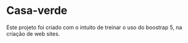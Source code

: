 # Casa-verde
Este projeto foi criado com o intuito de treinar o uso do boostrap 5, na criação de web sites.
